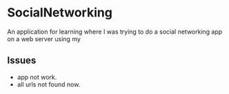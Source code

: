 # SocialNetworking

An application for learning where I was trying to do a social networking app on a web server using my

## Issues 
* app not work.
* all urls not found now.
